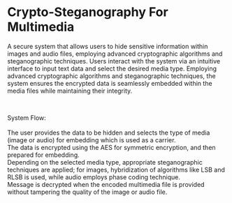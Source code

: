 # Crypto-Steganography For Multimedia

A secure system that allows users to hide sensitive information within images and audio files, employing advanced cryptographic algorithms and steganographic techniques. Users interact with the system via an intuitive interface to input text data and select the desired media type. Employing advanced cryptographic algorithms and steganographic techniques, the system ensures the encrypted data is seamlessly embedded within the media files while maintaining their integrity. 

<br>

System Flow:<br><br>
The user provides the data to be hidden and selects the type of media (image or audio) for embedding which is used as a carrier.<br>
The data is encrypted using the AES for symmetric encryption, and then prepared for embedding.<br>
Depending on the selected media type, appropriate steganographic techniques are applied; for images, hybridization of algorithms like LSB and RLSB is used, while audio employs phase coding technique.<br>
Message is decrypted when the encoded multimedia file is provided without tampering the quality of the image or audio file.
